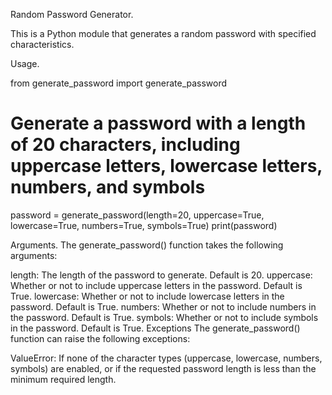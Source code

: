 Random Password Generator.

This is a Python module that generates a random password with specified characteristics.

Usage.

from generate_password import generate_password

# Generate a password with a length of 20 characters, including uppercase letters, lowercase letters, numbers, and symbols
password = generate_password(length=20, uppercase=True, lowercase=True, numbers=True, symbols=True)
print(password)

Arguments.
The generate_password() function takes the following arguments:

length: The length of the password to generate. Default is 20.
uppercase: Whether or not to include uppercase letters in the password. Default is True.
lowercase: Whether or not to include lowercase letters in the password. Default is True.
numbers: Whether or not to include numbers in the password. Default is True.
symbols: Whether or not to include symbols in the password. Default is True.
Exceptions
The generate_password() function can raise the following exceptions:

ValueError: If none of the character types (uppercase, lowercase, numbers, symbols) are enabled, or if the requested password length is less than the minimum required length.
